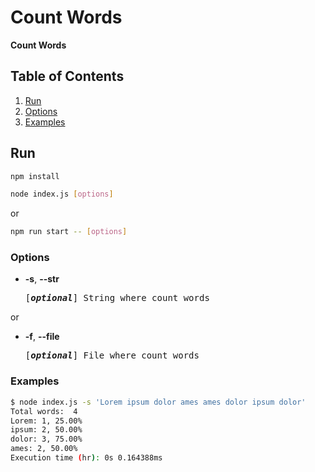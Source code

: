 # Count Words

**Count Words**

## Table of Contents

1. [Run](#run)
2. [Options](#options)
3. [Examples](#examples)

## Run

```bash
npm install
```

```bash
node index.js [options]
```

or

```bash
npm run start -- [options]
```

### Options

- **-s**, **--str**

    <pre>[<em><b>optional</b></em>] String where count words</pre>

or

- **-f**, **--file**

    <pre>[<em><b>optional</b></em>] File where count words</pre>

### Examples

```bash
$ node index.js -s 'Lorem ipsum dolor ames ames dolor ipsum dolor'
Total words:  4
Lorem: 1, 25.00%
ipsum: 2, 50.00%
dolor: 3, 75.00%
ames: 2, 50.00%
Execution time (hr): 0s 0.164388ms
```
